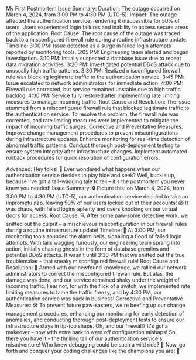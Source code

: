 My First Postmortem
Issue Summary:
Duration: The outage occurred on March 4, 2024, from 3:00 PM to 4:30 PM (UTC-5).
Impact: The outage affected the authentication service, rendering it inaccessible for 50% of users. Users experienced login failures and inability to access secure areas of the application.
Root Cause:
The root cause of the outage was traced back to a misconfigured firewall rule during a routine infrastructure update.
Timeline:
3:00 PM: Issue detected as a surge in failed login attempts reported by monitoring tools.
3:05 PM: Engineering team alerted and began investigation.
3:10 PM: Initially suspected a database issue due to recent data migration activities.
3:20 PM: Investigated potential DDoS attack due to unusually high traffic patterns.
3:30 PM: Realized misconfigured firewall rule was blocking legitimate traffic to the authentication service.
3:45 PM: Issue escalated to network administrators for immediate action.
4:00 PM: Firewall rule corrected, but service remained unstable due to high traffic backlog.
4:30 PM: Service fully restored after implementing rate limiting measures to manage incoming traffic.
Root Cause and Resolution:
The issue stemmed from a misconfigured firewall rule that blocked legitimate traffic to the authentication service. To resolve the problem, the firewall rule was corrected, and rate limiting measures were implemented to mitigate the impact of incoming traffic surges.
Corrective and Preventative Measures:
Improve change management procedures to prevent misconfigurations during infrastructure updates.
Enhance monitoring for real-time detection of abnormal traffic patterns.
Conduct thorough post-deployment testing to ensure system integrity after infrastructure changes.
Implement automated rollback procedures for quick resolution of configuration errors.

Advanced:
Hey folks! 🐾 Ever wondered what happens when our authentication service decides to play hide and seek? Well, buckle up, because I've got a tail-wagging tale to tell – it's the postmortem you never knew you needed!
Issue Summary:
🔒 Picture this: on March 4, 2024, from 3:00 PM to 4:30 PM (UTC-5), our authentication service decided to take an impromptu nap, leaving 50% of our users locked out of their accounts! 😱 It was chaos, with failed logins aplenty and users knocking on our virtual doors for access.
Root Cause:
🔍 After some paw-some detective work, we sniffed out the culprit – a mischievous misconfiguration in our firewall rules during a routine infrastructure update!
Timeline:
🔦 At 3:00 PM, our monitoring tools sounded the alarm bells, signaling a flood of failed login attempts. With tails wagging furiously, our engineering team sprang into action, initially chasing ghosts in the form of database gremlins and potential DDoS attacks. It wasn't until 3:30 PM that we sniffed out the true troublemaker – that sneaky misconfigured firewall rule!
Root Cause and Resolution:
🔧 Armed with our newfound knowledge, we rallied our network administrators to correct the misconfigured firewall rule. But alas, the damage was done, and our service remained shaky under the weight of incoming traffic. Fear not, for with the flick of a switch, we implemented rate limiting measures to tame the traffic frenzy, and by 4:30 PM, our authentication service was back in business!
Corrective and Preventative Measures:
🛠️ To prevent future paw-sasters, we're beefing up our change management procedures, enhancing our monitoring for early detection of anomalies, and conducting thorough post-deployment tests to ensure our infrastructure stays in tip-top shape. Oh, and our firewall? It's got a makeover – now with extra bark to ward off configuration mishaps!
So, there you have it – the thrilling tail of our authentication service's misadventure! Who knew debugging could be such a wild ride? 🐾 Now, go forth and conquer your coding challenges like the champions you are! 🚀




